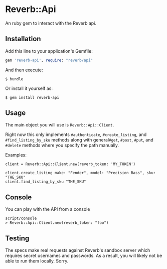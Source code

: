 # Reverb::Api

An ruby gem to interact with the Reverb api.

## Installation

Add this line to your application's Gemfile:

```ruby
gem 'reverb-api', require: "reverb/api"
```

And then execute:

    $ bundle

Or install it yourself as:

    $ gem install reverb-api

## Usage

The main object you will use is `Reverb::Api::Client`.

Right now this only implements `#authenticate`, `#create_listing`, and `#find_listing_by_sku` 
methods along with general`#get`, `#post`, `#put`, and `#delete` methods where you specify 
the path manually.

Examples:

    client = Reverb::Api::Client.new(reverb_token: 'MY_TOKEN')

    client.create_listing make: "Fender", model: "Precision Bass", sku: "THE_SKU"
    client.find_listing_by_sku "THE_SKU"

## Console

You can play with the API from a console

```
script/console
> Reverb::Api::Client.new(reverb_token: "foo")
```

## Testing

The specs make real requests against Reverb's sandbox server which requires secret
usernames and passwords. As a result, you will likely not be able to run them locally.
Sorry.
